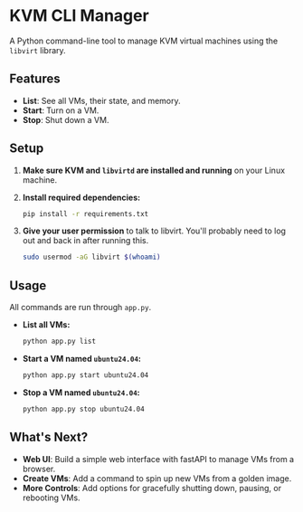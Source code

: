 # KVM CLI Manager

A Python command-line tool to manage KVM virtual machines using the `libvirt` library.

## Features

* **List**: See all VMs, their state, and memory.
* **Start**: Turn on a VM.
* **Stop**: Shut down a VM.

## Setup

1.  **Make sure KVM and `libvirtd` are installed and running** on your Linux machine.

2.  **Install required dependencies:**
    ```bash
    pip install -r requirements.txt
    ```

3.  **Give your user permission** to talk to libvirt. You'll probably need to log out and back in after running this.
    ```bash
    sudo usermod -aG libvirt $(whoami)
    ```

## Usage

All commands are run through `app.py`.

* **List all VMs:**
    ```bash
    python app.py list
    ```

* **Start a VM named `ubuntu24.04`:**
    ```bash
    python app.py start ubuntu24.04
    ```

* **Stop a VM named `ubuntu24.04`:**
    ```bash
    python app.py stop ubuntu24.04
    ```

## What's Next?

* **Web UI**: Build a simple web interface with fastAPI to manage VMs from a browser.
* **Create VMs**: Add a command to spin up new VMs from a golden image.
* **More Controls**: Add options for gracefully shutting down, pausing, or rebooting VMs.
